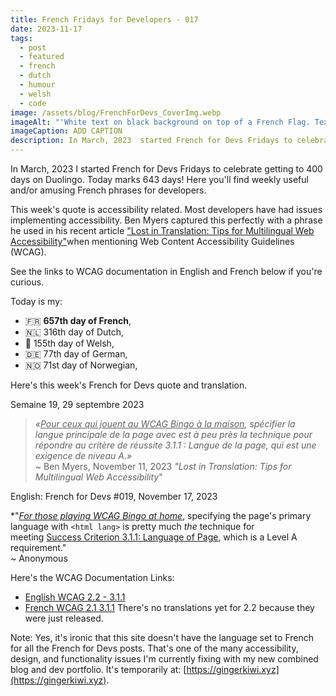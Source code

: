 ```yaml
---
title: French Fridays for Developers - 017
date: 2023-11-17
tags:
  - post
  - featured
  - french
  - dutch
  - humour
  - welsh
  - code
image: /assets/blog/FrenchForDevs_CoverImg.webp
imageAlt: "'White text on black background on top of a French Flag. Text says French for Devs! Funny and/or useful French quotes for developers. A New French for Devs Quote Every Friday! https://gingerkiwi.dev'"
imageCaption: ADD CAPTION
description: In March, 2023  started French for Devs Fridays to celebrate getting to 400 days on Duolingo. Here you'll find weekly useful and/or amusing French phrases for developers.  « Pour ceux qui jouent au WCAG Bingo à la maison, ... » ~ Ben Myers.  Read the full post for the translation and quote.
---
```

In March, 2023 I started French for Devs Fridays to celebrate getting to 400 days on Duolingo. Today marks 643 days! Here you'll find weekly useful and/or amusing French phrases for developers. 

This week's quote is accessibility related. Most developers have had issues implementing accessibility. Ben Myers captured this perfectly with a phrase he used in his recent article ["Lost in Translation: Tips for Multilingual Web Accessibility"](https://benmyers.dev/blog/multilingual-web-accessibility/#bienvenue)when mentioning Web Content Accessibility Guidelines (WCAG).

See the links to WCAG documentation in English and French below if you're curious.

Today is my:
- 🇫🇷 **657th day of French**, 
- 🇳🇱 316th day of Dutch, 
- 🏴󠁧󠁢󠁷󠁬󠁳󠁿 155th day of Welsh, 
- 🇩🇪 77th day of German,
- 🇳🇴 71st day of Norwegian,

Here's this week's French for Devs quote and translation. 

Semaine 19, 29 septembre 2023

>*«<em><u>Pour ceux qui jouent au WCAG Bingo à la maison</em></u>, spécifier la langue principale de la page avec <html lang> est à peu près la technique pour répondre au critère de réussite 3.1.1 : Langue de la page, qui est une exigence de niveau A.»* <br>
>~ Ben Myers, November 11, 2023 
>*"Lost in Translation: Tips for Multilingual Web Accessibility*"

English:  French for Devs #019, November 17, 2023

*"<em><u>For those playing WCAG Bingo at home</u></em>, specifying the page's primary language with `<html lang>` is pretty much _the_ technique for meeting [Success Criterion 3.1.1: Language of Page](https://www.w3.org/WAI/WCAG22/Understanding/language-of-page.html), which is a Level A requirement."<br>
~ Anonymous

Here's the WCAG Documentation Links:

- [English WCAG 2.2 - 3.1.1](https://www.w3.org/TR/WCAG22/#language-of-page)
- [French WCAG 2.1 3.1.1](https://www.w3.org/Translations/WCAG21-fr/#language-of-page) There's no translations yet for 2.2 because they were just released.

Note: Yes, it's ironic that this site doesn't have the language set to French for all the French for Devs posts. That's one of the many accessibility, design, and functionality issues I'm currently fixing with my new combined blog and dev portfolio. It's temporarily at: [https://gingerkiwi.xyz](https://gingerkiwi.xyz).